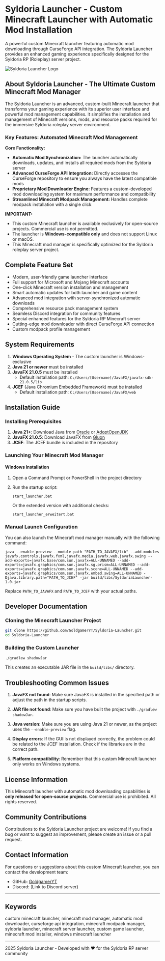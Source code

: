 # Syldoria Launcher - Custom Minecraft Launcher with Automatic Mod Installation

A powerful custom Minecraft launcher featuring automatic mod downloading through CurseForge API integration. The Syldoria Launcher provides an enhanced gaming experience specifically designed for the Syldoria RP (Roleplay) server project.

![Syldoria Launcher Logo](src/main/resources/icons/logo.png)

## About Syldoria Launcher - The Ultimate Custom Minecraft Mod Manager

The Syldoria Launcher is an advanced, custom-built Minecraft launcher that transforms your gaming experience with its superior user interface and powerful mod management capabilities. It simplifies the installation and management of Minecraft versions, mods, and resource packs required for the immersive Syldoria roleplay server environment.

### Key Features: Automated Minecraft Mod Management

**Core Functionality:**
- **Automatic Mod Synchronization:** The launcher automatically downloads, updates, and installs all required mods from the Syldoria server
- **Advanced CurseForge API Integration:** Directly accesses the CurseForge repository to ensure you always have the latest compatible mods
- **Proprietary Mod Downloader Engine:** Features a custom-developed mod downloading system for maximum performance and compatibility
- **Streamlined Minecraft Modpack Management:** Handles complete modpack installation with a single click

**IMPORTANT:** 
- This custom Minecraft launcher is available exclusively for open-source projects. Commercial use is not permitted.
- The launcher is **Windows-compatible only** and does not support Linux or macOS.
- This Minecraft mod manager is specifically optimized for the Syldoria roleplay server project.

## Complete Feature Set

- Modern, user-friendly game launcher interface
- Full support for Microsoft and Mojang Minecraft accounts
- One-click Minecraft version installation and management
- Smart automatic updates for both launcher and game content
- Advanced mod integration with server-synchronized automatic downloads
- Comprehensive resource pack management system
- Seamless Discord integration for community features
- Special enhanced features for the Syldoria RP Minecraft server
- Cutting-edge mod downloader with direct CurseForge API connection
- Custom modpack profile management

## System Requirements

1. **Windows Operating System** - The custom launcher is Windows-exclusive
2. **Java 21 or newer** must be installed
3. **JavaFX 21.0.5** must be installed
   - Default installation path: `C:/Users/[Username]/JavaFX/javafx-sdk-21.0.5/lib`
4. **JCEF** (Java Chromium Embedded Framework) must be installed
   - Default installation path: `C:/Users/[Username]/JavaFX/web`

## Installation Guide

### Installing Prerequisites

1. **Java 21+**: Download Java from [Oracle](https://www.oracle.com/java/technologies/downloads/) or [AdoptOpenJDK](https://adoptopenjdk.net/)
2. **JavaFX 21.0.5**: Download JavaFX from [Gluon](https://gluonhq.com/products/javafx/)
3. **JCEF**: The JCEF bundle is included in the repository

### Launching Your Minecraft Mod Manager

#### Windows Installation

1. Open a Command Prompt or PowerShell in the project directory
2. Run the startup script:
   ```
   start_launcher.bat
   ```
   
   Or the extended version with additional checks:
   ```
   start_launcher_erweitert.bat
   ```

### Manual Launch Configuration

You can also launch the Minecraft mod manager manually with the following command:

```
java --enable-preview --module-path "PATH_TO_JAVAFX/lib" --add-modules javafx.controls,javafx.fxml,javafx.media,javafx.web,javafx.swing --add-exports=javafx.base/com.sun.javafx=ALL-UNNAMED --add-exports=javafx.graphics/com.sun.javafx.sg.prism=ALL-UNNAMED --add-exports=javafx.graphics/com.sun.javafx.scene=ALL-UNNAMED --add-exports=javafx.graphics/com.sun.javafx.embed.swing=ALL-UNNAMED -Djava.library.path="PATH_TO_JCEF" -jar build/libs/SyldoriaLauncher-1.0.jar
```

Replace `PATH_TO_JAVAFX` and `PATH_TO_JCEF` with your actual paths.

## Developer Documentation

### Cloning the Minecraft Launcher Project

```bash
git clone https://github.com/GoldgamerYT/Syldoria-Launcher.git
cd Syldoria-Launcher
```

### Building the Custom Launcher

```bash
./gradlew shadowJar
```

This creates an executable JAR file in the `build/libs/` directory.

## Troubleshooting Common Issues

1. **JavaFX not found**: Make sure JavaFX is installed in the specified path or adjust the path in the startup scripts.

2. **JAR file not found**: Make sure you have built the project with `./gradlew shadowJar`.

3. **Java version**: Make sure you are using Java 21 or newer, as the project uses the `--enable-preview` flag.

4. **Display errors**: If the GUI is not displayed correctly, the problem could be related to the JCEF installation. Check if the libraries are in the correct path.

5. **Platform compatibility**: Remember that this custom Minecraft launcher only works on Windows systems.

## License Information

This Minecraft launcher with automatic mod downloading capabilities is **only released for open-source projects**. Commercial use is prohibited. All rights reserved.

## Community Contributions

Contributions to the Syldoria Launcher project are welcome! If you find a bug or want to suggest an improvement, please create an issue or a pull request.

## Contact Information

For questions or suggestions about this custom Minecraft launcher, you can contact the development team:

- GitHub: [GoldgamerYT](https://github.com/GoldgamerYT)
- Discord: (Link to Discord server)

---

## Keywords
custom minecraft launcher, minecraft mod manager, automatic mod downloader, curseforge api integration, minecraft modpack manager, syldoria launcher, minecraft server launcher, custom game launcher, minecraft mod installer, windows minecraft launcher

---

2025 Syldoria Launcher - Developed with ❤️ for the Syldoria RP server community
